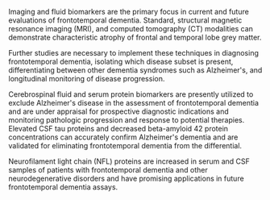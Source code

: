Imaging and fluid biomarkers are the primary focus in current and future evaluations of frontotemporal dementia. Standard, structural magnetic resonance imaging (MRI), and computed tomography (CT) modalities can demonstrate characteristic atrophy of frontal and temporal lobe grey matter.

Further studies are necessary to implement these techniques in diagnosing frontotemporal dementia, isolating which disease subset is present, differentiating between other dementia syndromes such as Alzheimer's, and longitudinal monitoring of disease progression.

Cerebrospinal fluid and serum protein biomarkers are presently utilized to exclude Alzheimer's disease in the assessment of frontotemporal dementia and are under appraisal for prospective diagnostic indications and monitoring pathologic progression and response to potential therapies. Elevated CSF tau proteins and decreased beta-amyloid 42 protein concentrations can accurately confirm Alzheimer's dementia and are validated for eliminating frontotemporal dementia from the differential.

Neurofilament light chain (NFL) proteins are increased in serum and CSF samples of patients with frontotemporal dementia and other neurodegenerative disorders and have promising applications in future frontotemporal dementia assays.